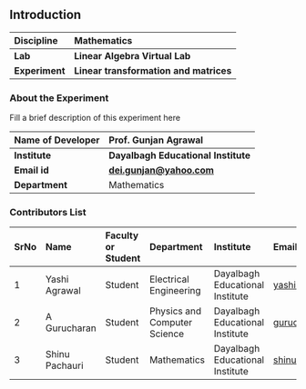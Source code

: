 ## Introduction


<b>Discipline | <b>Mathematics
:--|:--|
<b> Lab | <b> Linear Algebra Virtual Lab
<b> Experiment|     <b> Linear transformation and matrices

### About the Experiment 

Fill a brief description of this experiment here

<b>Name of Developer | <b> Prof. Gunjan Agrawal
:--|:--|
<b> Institute | <b>  Dayalbagh Educational Institute 
<b> Email id|     <b>  dei.gunjan@yahoo.com
<b> Department |  Mathematics

### Contributors List

SrNo | Name | Faculty or Student | Department| Institute | Email id
:--|:--|:--|:--|:--|:--|
1 | Yashi Agrawal| Student | Electrical Engineering | Dayalbagh Educational Institute | yashi03902@gmail.com
2 | A Gurucharan| Student | Physics and Computer Science | Dayalbagh Educational Institute | gurucharan1027@gmail.com
3 | Shinu Pachauri | Student | Mathematics | Dayalbagh Educational Institute | shinupachouri520@gmail.com
